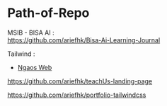 # Path-of-Repo

MSIB - BISA AI : <br>
https://github.com/ariefhk/Bisa-Ai-Learning-Journal

Tailwind : <br>
- [Ngaos Web](https://github.com/ariefhk/tailwind-ngaos)

https://github.com/ariefhk/teachUs-landing-page

https://github.com/ariefhk/portfolio-tailwindcss
